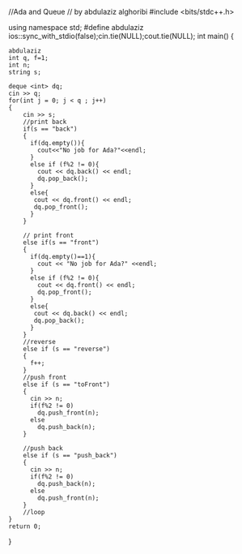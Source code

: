 //Ada and Queue 
// by abdulaziz alghoribi 
#include <bits/stdc++.h>

using namespace std;
#define abdulaziz ios::sync_with_stdio(false);cin.tie(NULL);cout.tie(NULL);
int main()
{

    abdulaziz
    int q, f=1;
    int n;
    string s;

    deque <int> dq;
    cin >> q;
    for(int j = 0; j < q ; j++)
    {
        cin >> s;
        //print back
        if(s == "back")
        {
          if(dq.empty()){
            cout<<"No job for Ada?"<<endl;
          }
          else if (f%2 != 0){
            cout << dq.back() << endl;
            dq.pop_back();
          }
          else{
           cout << dq.front() << endl;
           dq.pop_front();
          }
        }

        // print front
        else if(s == "front")
        {
          if(dq.empty()==1){
            cout << "No job for Ada?" <<endl;
          }
          else if (f%2 != 0){
            cout << dq.front() << endl;
            dq.pop_front();
          }
          else{
           cout << dq.back() << endl;
           dq.pop_back();
          }
        }
        //reverse
        else if (s == "reverse")
        {
          f++;
        }
        //push front
        else if (s == "toFront")
        {
          cin >> n;
          if(f%2 != 0)
            dq.push_front(n);
          else
            dq.push_back(n);
        }

        //push back
        else if (s == "push_back") 
        {
          cin >> n;
          if(f%2 != 0)
            dq.push_back(n);
          else
            dq.push_front(n);
        }
        //loop
    }
    return 0;
}
